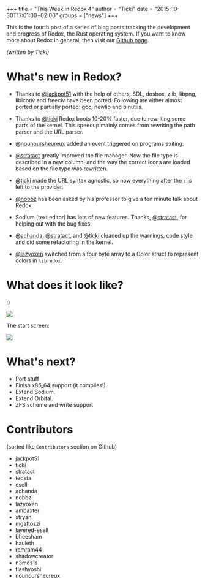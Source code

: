 +++
title = "This Week in Redox 4"
author = "Ticki"
date = "2015-10-30T17:01:00+02:00"
groups = ["news"]
+++

This is the fourth post of a series of blog posts tracking the development and progress of Redox, the Rust operating system. If you want to know more about Redox in general, then visit our [Github page](https://github.com/redox-os/redox).

*(written by Ticki)*

# What's new in Redox?

- Thanks to [@jackpot51](https://github.com/jackpot51) with the help of others, SDL, dosbox, zlib, libpng, libiconv and freeciv have been ported. Following are either almost ported or partially ported: gcc, newlib and binutils.

- Thanks to [@ticki](https://github.com/ticki) Redox boots 10-20% faster, due to rewriting some parts of the kernel. This speedup mainly comes from rewriting the path parser and the URL parser.

- [@nounoursheureux](https://github.com/nounoursheureux) added an event triggered on programs exiting.

- [@stratact](https://github.com/stratact) greatly improved the file manager. Now the file type is described in a new column, and the way the correct icons are loaded based on the file type was rewritten.

- [@ticki](https://github.com/ticki) made the URL syntax agnostic, so now everything after the `:` is left to the provider.

- [@nobbz](https://github.com/nobbz) has been asked by his professor to give a ten minute talk about Redox.

- Sodium (text editor) has lots of new features. Thanks, [@stratact](https://github.com/stratact), for helping out with the bug fixes.

- [@achanda](https://github.com/achanda), [@stratact](https://github.com/stratact), and [@ticki](https://github.com/ticki) cleaned up the warnings, code style and did some refactoring in the kernel.

- [@lazyoxen](https://github.com/lazyoxen) switched from a four byte array to a Color struct to represent colors in `libredox`.

# What does it look like?

;)

<img class="img-responsive" src="https://github.com/redox-os/assets/raw/master/fun/cellphone.jpg"/>

The start screen:

<img class="img-responsive" src="https://raw.githubusercontent.com/Ticki/redox/master/img/screenshots/start.png"/>

# What's next?

- Port stuff
- Finish x86_64 support (it compiles!).
- Extend Sodium.
- Extend Orbital.
- ZFS scheme and write support

# Contributors

(sorted like `Contributors` section on Github)

- jackpot51
- ticki
- stratact
- tedsta
- esell
- achanda
- nobbz
- lazyoxen
- ambaxter
- stryan
- mgattozzi
- layered-esell
- bheesham
- hauleth
- remram44
- shadowcreator
- n3mes1s
- flashyoshi
- nounoursheureux
